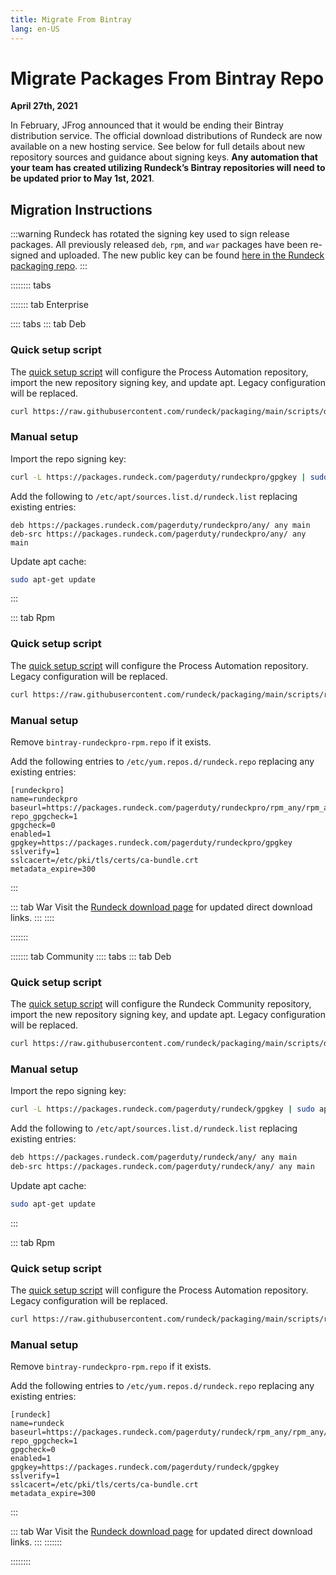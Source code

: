 ```yaml
---
title: Migrate From Bintray
lang: en-US
---
```


# Migrate Packages From Bintray Repo
**April 27th, 2021**

In February, JFrog announced that it would be ending their Bintray distribution service. The official download distributions of Rundeck are now available on a new hosting service. See below for full details about new repository sources and guidance about signing keys. **Any automation that your team has created utilizing Rundeck’s Bintray repositories will need to be updated prior to May 1st, 2021**.

## Migration Instructions
:::warning
Rundeck has rotated the signing key used to sign release packages. All previously released
`deb`, `rpm`, and `war` packages have been re-signed and uploaded. The new public key can be found [here in the Rundeck packaging repo](https://github.com/rundeck/packaging/blob/main/pubring.gpg).
:::


:::::::: tabs

::::::: tab Enterprise

:::: tabs
::: tab Deb
### Quick setup script
The [quick setup script](https://github.com/rundeck/packaging/blob/main/scripts/deb-setup.sh) will configure the Process Automation repository,
import the new repository signing key, and update apt. Legacy configuration
will be replaced.

```bash
curl https://raw.githubusercontent.com/rundeck/packaging/main/scripts/deb-setup.sh 2> /dev/null | sudo bash -s rundeckpro
```

### Manual setup

Import the repo signing key:
```bash
curl -L https://packages.rundeck.com/pagerduty/rundeckpro/gpgkey | sudo apt-key add -
```

Add the following to `/etc/apt/sources.list.d/rundeck.list` replacing existing entries:
```
deb https://packages.rundeck.com/pagerduty/rundeckpro/any/ any main
deb-src https://packages.rundeck.com/pagerduty/rundeckpro/any/ any main
```

Update apt cache:
```bash
sudo apt-get update
```

:::

::: tab Rpm
### Quick setup script
The [quick setup script](https://github.com/rundeck/packaging/blob/main/scripts/rpm-setup.sh) will configure the Process Automation repository. Legacy configuration
will be replaced.

```bash
curl https://raw.githubusercontent.com/rundeck/packaging/main/scripts/rpm-setup.sh 2> /dev/null | sudo bash -s rundeckpro
```

### Manual setup

Remove `bintray-rundeckpro-rpm.repo` if it exists.

Add the following entries to `/etc/yum.repos.d/rundeck.repo` replacing any existing entries:
```properties
[rundeckpro]
name=rundeckpro
baseurl=https://packages.rundeck.com/pagerduty/rundeckpro/rpm_any/rpm_any/$basearch
repo_gpgcheck=1
gpgcheck=0
enabled=1
gpgkey=https://packages.rundeck.com/pagerduty/rundeckpro/gpgkey
sslverify=1
sslcacert=/etc/pki/tls/certs/ca-bundle.crt
metadata_expire=300
```

:::

::: tab War
Visit the [Rundeck download page](https://download.rundeck.com) for updated direct
download links.
:::
::::

:::::::


::::::: tab Community
:::: tabs
::: tab Deb
### Quick setup script
The [quick setup script](https://github.com/rundeck/packaging/blob/main/scripts/deb-setup.sh) will configure the Rundeck Community repository,
import the new repository signing key, and update apt. Legacy configuration
will be replaced.

```bash
curl https://raw.githubusercontent.com/rundeck/packaging/main/scripts/deb-setup.sh 2> /dev/null | sudo bash -s rundeck
```

### Manual setup

Import the repo signing key:
```bash
curl -L https://packages.rundeck.com/pagerduty/rundeck/gpgkey | sudo apt-key add -
```

Add the following to `/etc/apt/sources.list.d/rundeck.list` replacing existing entries:
```bash
deb https://packages.rundeck.com/pagerduty/rundeck/any/ any main
deb-src https://packages.rundeck.com/pagerduty/rundeck/any/ any main
```

Update apt cache:
```bash
sudo apt-get update
```

:::

::: tab Rpm
### Quick setup script
The [quick setup script](https://github.com/rundeck/packaging/blob/main/scripts/rpm-setup.sh) will configure the Process Automation repository. Legacy configuration
will be replaced.

```bash
curl https://raw.githubusercontent.com/rundeck/packaging/main/scripts/rpm-setup.sh 2> /dev/null | sudo bash -s rundeck
```

### Manual setup

Remove `bintray-rundeckpro-rpm.repo` if it exists.

Add the following entries to `/etc/yum.repos.d/rundeck.repo` replacing any existing entries:
```properties
[rundeck]
name=rundeck
baseurl=https://packages.rundeck.com/pagerduty/rundeck/rpm_any/rpm_any/$basearch
repo_gpgcheck=1
gpgcheck=0
enabled=1
gpgkey=https://packages.rundeck.com/pagerduty/rundeck/gpgkey
sslverify=1
sslcacert=/etc/pki/tls/certs/ca-bundle.crt
metadata_expire=300
```

:::

::: tab War
Visit the [Rundeck download page](https://docs.rundeck.com/downloads.html) for updated direct
download links.
:::
:::::::

::::::::
